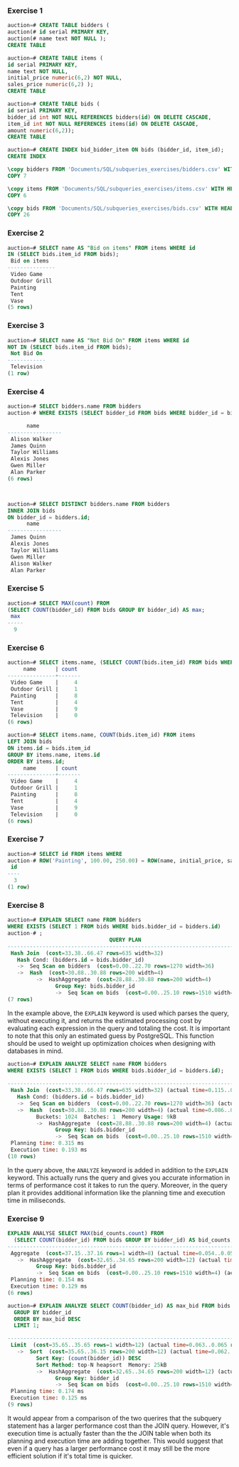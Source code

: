 ### Exercise 1 

```SQL
auction=# CREATE TABLE bidders (
auction(# id serial PRIMARY KEY,
auction(# name text NOT NULL );
CREATE TABLE

auction=# CREATE TABLE items (
id serial PRIMARY KEY,
name text NOT NULL,
initial_price numeric(6,2) NOT NULL,
sales_price numeric(6,2) );
CREATE TABLE

auction=# CREATE TABLE bids (
id serial PRIMARY KEY,
bidder_id int NOT NULL REFERENCES bidders(id) ON DELETE CASCADE,
item_id int NOT NULL REFERENCES items(id) ON DELETE CASCADE,
amount numeric(6,2));
CREATE TABLE

auction=# CREATE INDEX bid_bidder_item ON bids (bidder_id, item_id);
CREATE INDEX

\copy bidders FROM 'Documents/SQL/subqueries_exercises/bidders.csv' WITH HEADER CSV;
COPY 7

\copy items FROM 'Documents/SQL/subqueries_exercises/items.csv' WITH HEADER CSV;
COPY 6

\copy bids FROM 'Documents/SQL/subqueries_exercises/bids.csv' WITH HEADER CSV;
COPY 26
```

### Exercise 2

```SQL
auction=# SELECT name AS "Bid on items" FROM items WHERE id 
IN (SELECT bids.item_id FROM bids);
 Bid on items  
---------------
 Video Game
 Outdoor Grill
 Painting
 Tent
 Vase
(5 rows)

```

### Exercise 3

```SQL
auction=# SELECT name AS "Not Bid On" FROM items WHERE id 
NOT IN (SELECT bids.item_id FROM bids);
 Not Bid On 
------------
 Television
(1 row)
```

### Exercise 4

```SQL
auction=# SELECT bidders.name FROM bidders
auction-# WHERE EXISTS (SELECT bidder_id FROM bids WHERE bidder_id = bidders.id);

      name       
-----------------
 Alison Walker
 James Quinn
 Taylor Williams
 Alexis Jones
 Gwen Miller
 Alan Parker
(6 rows)



auction=# SELECT DISTINCT bidders.name FROM bidders
INNER JOIN bids
ON bidder_id = bidders.id;
      name       
-----------------
 James Quinn
 Alexis Jones
 Taylor Williams
 Gwen Miller
 Alison Walker
 Alan Parker
```


### Exercise 5
```SQL
auction=# SELECT MAX(count) FROM 
(SELECT COUNT(bidder_id) FROM bids GROUP BY bidder_id) AS max;
 max 
-----
  9
```

### Exercise 6 
```SQL
auction=# SELECT items.name, (SELECT COUNT(bids.item_id) FROM bids WHERE items.id = bids.item_id) FROM items; 
     name      | count 
---------------+-------
 Video Game    |     4
 Outdoor Grill |     1
 Painting      |     8
 Tent          |     4
 Vase          |     9
 Television    |     0
(6 rows)

auction=# SELECT items.name, COUNT(bids.item_id) FROM items
LEFT JOIN bids
ON items.id = bids.item_id
GROUP BY items.name, items.id
ORDER BY items.id;
     name      | count 
---------------+-------
 Video Game    |     4
 Outdoor Grill |     1
 Painting      |     8
 Tent          |     4
 Vase          |     9
 Television    |     0
(6 rows)
```

### Exercise 7

```SQL
auction=# SELECT id FROM items WHERE
auction-# ROW('Painting', 100.00, 250.00) = ROW(name, initial_price, sales_price);
 id 
----
  3
(1 row)

``` 

### Exercise 8 

```SQL
auction=# EXPLAIN SELECT name FROM bidders
WHERE EXISTS (SELECT 1 FROM bids WHERE bids.bidder_id = bidders.id)
auction-# ;
                                QUERY PLAN                                
--------------------------------------------------------------------------
 Hash Join  (cost=33.38..66.47 rows=635 width=32)
   Hash Cond: (bidders.id = bids.bidder_id)
   ->  Seq Scan on bidders  (cost=0.00..22.70 rows=1270 width=36)
   ->  Hash  (cost=30.88..30.88 rows=200 width=4)
         ->  HashAggregate  (cost=28.88..30.88 rows=200 width=4)
               Group Key: bids.bidder_id
               ->  Seq Scan on bids  (cost=0.00..25.10 rows=1510 width=4)
(7 rows)
```

In the example above, the `EXPLAIN` keyword is used which parses the query, without executing it, and returns the estimated processing cost by evaluating each expression in the query and totaling the cost. It is important to note that this only an estimated guess by PostgreSQL. This function should be used to weight up optimization choices when designing with databases in mind.



```SQL
auction=# EXPLAIN ANALYZE SELECT name FROM bidders
WHERE EXISTS (SELECT 1 FROM bids WHERE bids.bidder_id = bidders.id);
 
---------------------------------------------------------------------------------------------------------------------
 Hash Join  (cost=33.38..66.47 rows=635 width=32) (actual time=0.115..0.123 rows=6 loops=1)
   Hash Cond: (bidders.id = bids.bidder_id)
   ->  Seq Scan on bidders  (cost=0.00..22.70 rows=1270 width=36) (actual time=0.017..0.019 rows=7 loops=1)
   ->  Hash  (cost=30.88..30.88 rows=200 width=4) (actual time=0.086..0.087 rows=6 loops=1)
         Buckets: 1024  Batches: 1  Memory Usage: 9kB
         ->  HashAggregate  (cost=28.88..30.88 rows=200 width=4) (actual time=0.038..0.041 rows=6 loops=1)
               Group Key: bids.bidder_id
               ->  Seq Scan on bids  (cost=0.00..25.10 rows=1510 width=4) (actual time=0.008..0.016 rows=26 loops=1)
 Planning time: 0.315 ms
 Execution time: 0.193 ms
(10 rows)
```

In the query above, the `ANALYZE` keyword is added in addition to the `EXPLAIN` keyword. This actually runs the query and gives you accurate information in terms of performance cost it takes to run the query. Moreover, in the query plan it provides additional information like the planning time and execution time in miliseconds.


### Exercise 9

```SQL
EXPLAIN ANALYSE SELECT MAX(bid_counts.count) FROM
  (SELECT COUNT(bidder_id) FROM bids GROUP BY bidder_id) AS bid_counts;
---------------------------------------------------------------------------------------------------------------
 Aggregate  (cost=37.15..37.16 rows=1 width=8) (actual time=0.054..0.056 rows=1 loops=1)
   ->  HashAggregate  (cost=32.65..34.65 rows=200 width=12) (actual time=0.046..0.050 rows=6 loops=1)
         Group Key: bids.bidder_id
         ->  Seq Scan on bids  (cost=0.00..25.10 rows=1510 width=4) (actual time=0.014..0.020 rows=26 loops=1)
 Planning time: 0.154 ms
 Execution time: 0.129 ms
(6 rows)

```

```SQL
auction=# EXPLAIN ANALYZE SELECT COUNT(bidder_id) AS max_bid FROM bids
  GROUP BY bidder_id
  ORDER BY max_bid DESC
  LIMIT 1;

---------------------------------------------------------------------------------------------------------------------
 Limit  (cost=35.65..35.65 rows=1 width=12) (actual time=0.063..0.065 rows=1 loops=1)
   ->  Sort  (cost=35.65..36.15 rows=200 width=12) (actual time=0.062..0.063 rows=1 loops=1)
         Sort Key: (count(bidder_id)) DESC
         Sort Method: top-N heapsort  Memory: 25kB
         ->  HashAggregate  (cost=32.65..34.65 rows=200 width=12) (actual time=0.045..0.049 rows=6 loops=1)
               Group Key: bidder_id
               ->  Seq Scan on bids  (cost=0.00..25.10 rows=1510 width=4) (actual time=0.015..0.021 rows=26 loops=1)
 Planning time: 0.174 ms
 Execution time: 0.125 ms
(9 rows)

```

It would appear from a comparison of the two querires that the subquery statement has a larger performance cost than the JOIN query. However, it's execution time is actually faster than the the JOIN table when both its planning and execution time are adding together. This would suggest that even if a query has a larger performance cost it may still be the more efficient solution if it's total time is quicker. 